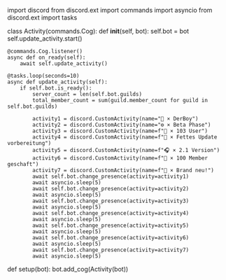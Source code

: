import discord
from discord.ext import commands
import asyncio
from discord.ext import tasks

class Activity(commands.Cog):
    def __init__(self, bot):
        self.bot = bot
        self.update_activity.start()

    @commands.Cog.listener()
    async def on_ready(self):
        await self.update_activity()

    @tasks.loop(seconds=10)
    async def update_activity(self):
        if self.bot.is_ready():
            server_count = len(self.bot.guilds)
            total_member_count = sum(guild.member_count for guild in self.bot.guilds)

            activity1 = discord.CustomActivity(name="👦 × DerBoy")
            activity2 = discord.CustomActivity(name="⚙ × Beta Phase")
            activity3 = discord.CustomActivity(name=f"👥 × 103 User")
            activity4 = discord.CustomActivity(name=f"🔧 × Fettes Update vorbereitung")
            activity5 = discord.CustomActivity(name=f"🎧 × 2.1 Version")
            activity6 = discord.CustomActivity(name=f"🎉 × 100 Member geschaft")
            activity7 = discord.CustomActivity(name=f"🎉 × Brand neu!")
            await self.bot.change_presence(activity=activity1)
            await asyncio.sleep(5)
            await self.bot.change_presence(activity=activity2)
            await asyncio.sleep(5)
            await self.bot.change_presence(activity=activity3)
            await asyncio.sleep(5)
            await self.bot.change_presence(activity=activity4)
            await asyncio.sleep(5)
            await self.bot.change_presence(activity=activity5)
            await asyncio.sleep(5)
            await self.bot.change_presence(activity=activity6)
            await asyncio.sleep(5)
            await self.bot.change_presence(activity=activity7)
            await asyncio.sleep(5)
            
            
def setup(bot):
    bot.add_cog(Activity(bot))

